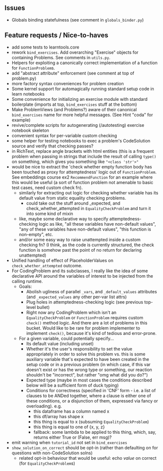 Issues
------
- Globals binding statefulness (see comment in `globals_binder.py`)

Feature requests / Nice-to-haves
-----
- add some tests to learntools.core
- rework `bind_exercises`. Add overarching "Exercise" objects for containing Problems. See comments in `utils.py`.
- Helpers for exploiting a canonically correct implementation of a function for `FunctionProblem`s.
- add "abstract attribute" enforcement (see comment at top of problem.py)
- more factory syntax conveniences for problem creation
- Some kernel support for automagically running standard setup code in learn notebooks
- Some convenience for initializing an exercise module with standard boilerplate (imports at top, `bind_exercises` stuff at the bottom)
- Make ProblemViews (and Problems?) aware of their canonical `bind_exercises` name for more helpful messages. (See Hint "coda" for example)
- revive/complete scripts for autogenerating (/autotesting) exercise notebook skeleton 
- convenient syntax for per-variable custom checking
- some helper for testing notebooks to exec a problem's CodeSolution source and verify that checking passes?
- in RichText, replace angle brackets with html entities (this is a frequent problem when passing in strings that include the result of calling `type()` on something, which gives you something like `"<class 'str'>"`
- would be nice to extract the 'check whether empty function body has been touched as proxy for attemptedness' logic out of `FunctionProblem`. See embeddings course ex2 `RecommendFunction` for an example where this would be useful (a sort of function problem not amenable to basic test cases, need custom check fn).
    - similarly for extracting out logic for checking whether variable has its default value from static equality checking problems. 
        - could take out the stuff around _expected, and check_whether_attempted in `EqualityCheckProblem` and turn it into some kind of mixin
    - like, maybe some declarative way to specify attemptedness-checking logic as like, "all these variables have non-default values", "any of these variables have non-default values", "this function is non-empty", etc.
    - and/or some easy way to raise unattempted inside a custom checking fn? (I think, as the code is currently structured, the check function is somehow past the point of no return for declaring unattempted)
- Unified handling of effect of PlaceholderValues on `check_whether_attempted` outcome.
- For CodingProblem and its subclasses, I really like the idea of some declarative API around the variables of interest to be injected from the calling runtime.
    - Goals:
        - Abolish ugliness of parallel `_vars`, and `_default_values` attributes (and `_expected_values` any other per-var list attrs)
        - Plug holes in attemptedness-checking logic (see previous top-level bullet)
        - Right now any CodingProblem which isn't an `EqualityCheckProblem` or `FunctionProblem` requires custom `check()` method logic. And there are a lot of problems in this bucket. Would like to be rare for problem implementer to implement `check()`, because it's kind of tedious and error-prone.
    - For a given variable, could potentially specify...
        - Its default value (including unset)
        - Whether it's the user's responsibility to set the value appropriately in order to solve this problem vs. this is some auxiliary variable that's expected to have been created in the setup code or in a previous problem (in which case, if this var doesn't exist or has the wrong type or something, our reaction shouldn't be "incorrect", but rather "omg what did you do?")
        - Expected type (maybe in most cases the conditions described below will be a sufficient form of duck typing)
        - Conditions for correctness (specified in 'CNF' form - i.e. a list of clauses to be ANDed together, where a clause is either one of these conditions, or a disjunction of them, expressed via fancy or overloading). e.g.
            - this dataframe has a column named x
            - this df/array has shape x
            - this thing is equal to x (subsuming `EqualityCheckProblem`)
            - this thing is equal to one of {x, y, z}
            - fallback: some lambda to be applied to this thing, which, say, returns either True or (False, err msg)?
- emit warning when `tutorial_id` not set in `bind_exercises`
- `show_solution_on_correct` should be opt-in (rather than defaulting on for questions with non-CodeSolution solns)
    - related opt-in behaviour that would be useful: echo *value* on correct (for `EqualityCheckProblem`s)
